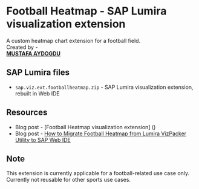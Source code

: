 Football Heatmap - SAP Lumira visualization extension
=================================================
A custom heatmap chart extension for a football field.
<br>
Created by - 
<br>
<strong>[MUSTAFA AYDOGDU](http://scn.sap.com/people/mustafa.aydogdu)</strong>

SAP Lumira files
-----------
* `sap.viz.ext.footballheatmap.zip` - SAP Lumira visualization extension, rebuilt in Web IDE


Resources
-----------
* Blog post - [Football Heatmap visualization extension] ()
* Blog post -  [How to Migrate Football Heatmap from Lumira VizPacker Utility to SAP Web IDE](http://scn.sap.com/community/lumira/blog/2015/07/07/football-heatmap-viz-extension-the-migration-from-sap-lumira-sdk-to-sap-web-ide)


Note
-----------
This extension is currently applicable for a football-related use case only. 
Currently not reusable for other sports use cases.
